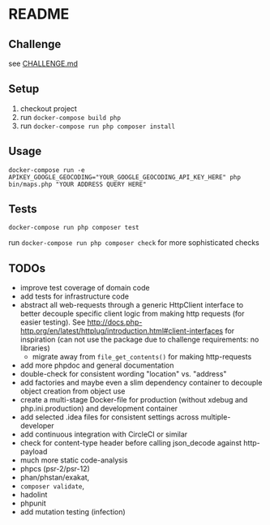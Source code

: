 # README

## Challenge

see [CHALLENGE.md](CHALLENGE.md)

## Setup

1. checkout project
2. run `docker-compose build php`
3. run `docker-compose run php composer install`

## Usage
`docker-compose run -e APIKEY_GOOGLE_GEOCODING="YOUR_GOOGLE_GEOCODING_API_KEY_HERE" php bin/maps.php "YOUR ADDRESS QUERY HERE"`

## Tests
`docker-compose run php composer test`

run `docker-compose run php composer check` for more sophisticated checks

## TODOs
* improve test coverage of domain code
* add tests for infrastructure code
* abstract all web-requests through a generic HttpClient interface to better decouple specific client
logic from making http requests (for easier testing). See http://docs.php-http.org/en/latest/httplug/introduction.html#client-interfaces
for inspiration (can not use the package due to challenge requirements: no libraries)
  * migrate away from `file_get_contents()` for making http-requests
* add more phpdoc and general documentation
* double-check for consistent wording "location" vs. "address"
* add factories and maybe even a slim dependency container to decouple object creation from object use
* create a multi-stage Docker-file for production (without xdebug and php.ini.production) and development container
* add selected .idea files for consistent settings across multiple-developer
* add continuous integration with CircleCI or similar
* check for content-type header before calling json_decode against http-payload
* much more static code-analysis
 * phpcs (psr-2/psr-12)
 * phan/phstan/exakat,
 * `composer validate`,
 * hadolint
 * phpunit
* add mutation testing (infection)
